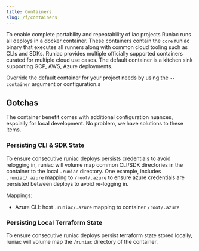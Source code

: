 ```yaml
---
title: Containers
slug: /f/containers
---
```


To enable complete portability and repeatability of iac projects Runiac runs all deploys in a docker container. These containers contain the `core` runiac binary that executes all runners along with common cloud tooling such as CLIs and SDKs. Runiac provides multiple officially supported containers curated for multiple cloud use cases. The default container is a kitchen sink supporting GCP, AWS, Azure deployments.

Override the default container for your project needs by using the `--container` argument or configuration.s

## Gotchas

The container benefit comes with additional configuration nuances, espcially for local development. No problem, we have solutions to these items.

### Persisting CLI & SDK State

To ensure consecutive runiac deploys persists credentials to avoid relogging in, runiac will volume map common CLI/SDK directories in the container to the local `.runiac` directory. One example, includes `.runiac/.azure` mapping to `/root/.azure` to ensure azure credentials are persisted between deploys to avoid re-logging in.

Mappings:

- Azure CLI: host `.runiac/.azure` mapping to container `/root/.azure`

### Persisting Local Terraform State

To ensure consecutive runiac deploys persist terraform state stored locally, runiac will volume map the `/runiac` directory of the container.
